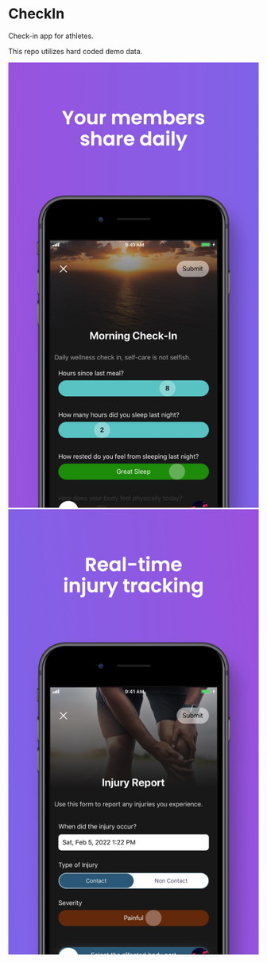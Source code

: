 # CheckIn

Check-in app for athletes.

This repo utilizes hard coded demo data.

![Check In Screen](./screenshots/Screenshot1.jpeg)
![Injury  Screen](./screenshots/Screenshot2.jpeg)
